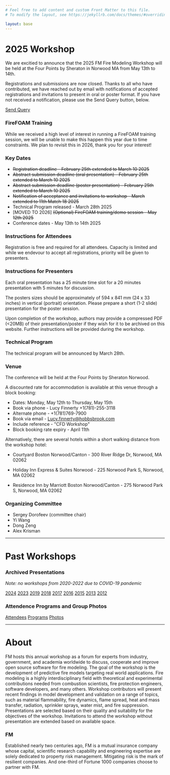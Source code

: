 ```yaml
---
# Feel free to add content and custom Front Matter to this file.
# To modify the layout, see https://jekyllrb.com/docs/themes/#overriding-theme-defaults

layout: base
---
```


# 2025 Workshop

We are excitied to announce that the 2025 FM Fire Modeling Workshop will be held at the Four Points by Sheraton in Norwood MA from May 13th to 14th. 

Registrations and submissions are now closed. Thanks to all who have contributed, we have reached out by email with notifications of accepted registrations and invitations to present in oral or poster format. If you have not received a notification, please use the Send Query button, below. 

<!--
Prospective participants are invited to register and submit abstracts for oral or poster presentation. The abstracts will be evaluated based on their quality and suitability for the objectives of the workshop.

Invitations to attend the workshop without presentation will be extended on the basis of available space. There is no registration fee for the workshop. Invited participants are responsible for their own travel and accommodations. A block of rooms will be reserved at discount rates at the Four Points Hotel by Sheraton, Norwood.
-->


<div class="button-container">
 <!-- <a href="https://forms.office.com/Pages/ResponsePage.aspx?id=k8a3xUhIUUS7AuqSPmvrUip_3voh2mFPlx2hYVhmtmJUMVJZUkxLVkVUTTdaUTRDNTNNMUJPR1FONiQlQCN0PWcu" target="_blank" class="button">Register Attendance</a>
  <a href="https://forms.office.com/Pages/ResponsePage.aspx?id=k8a3xUhIUUS7AuqSPmvrUip_3voh2mFPlx2hYVhmtmJUNUM2NUFFNEpFUUtQRVBENDNKSkNHTDdJTCQlQCN0PWcu" target="_blank" class="button">Submit Abstract</a> -->
    <a href="https://forms.office.com/Pages/ResponsePage.aspx?id=k8a3xUhIUUS7AuqSPmvrUip_3voh2mFPlx2hYVhmtmJUMTNWMUhPTk5ZUE8wRTRYN0xaOFcyWkhFOCQlQCN0PWcu" target="_blank" class="button">Send Query</a>
</div>

### FireFOAM Training

While we received a high level of interest in running a FireFOAM training session, we will be unable to make this happen this year due to time constraints. We plan to revisit this in 2026, thank you for your interest!

<!--Depending on the level of interest, we may run a FireFOAM training/demo session on the afternoon of Monday 12th May. Please indicate if you are interested in attending when completing your registration form.-->

### Key Dates

*   <s> Registration deadline - February 25th extended to March 10 2025</s>
*   <s> Abstract submission deadline (oral presentation) - February 25th extended to March 10 2025 </s>
*   <s> Abstract submission deadline (poster presentation) - February 25th extended to March 10 2025 </s>
*   <s> Notification of acceptance and invitations to workshop - March extended to 11th Match 18 2025 </s>
*   Technical Program released - March 28th 2025
*   [MOVED TO 2026] <s>(Optional) FireFOAM training/demo session - May 12th 2025</s>
*   Conference dates - May 13th to 14th 2025 

### Instructions for Attendees

Registration is free and required for all attendees. Capacity is limited and while we endevour to accept all registrations, priority will be given to presenters. 

<!--Submissions are welcomed for both oral and poster presentations, in the form of an abstract under 300 words. For multiple submissions per corresponding author, please complete the submission form once per item. Notification of acceptance will be communicated to authors following a review process. -->

### Instructions for Presenters

Each oral presentation has a 25 minute time slot for a 20 minutes presentation with 5 minutes for discussion.

The posters sizes should be approximately of 594 x 841 mm (24 x 33 inches) in vertical (portrait) orientation. Please prepare a short (1-2 slide) presentation for the poster session.

Upon completion of the workshop, authors may provide a compressed PDF (<20MB) of their presentation/poster if they wish for it to be archived on this website. Further instructions will be provided during the workshop.

### Technical Program

The technical program will be announced by March 28th.

### Venue

The conference will be held at the Four Points by Sheraton Norwood. 

A discounted rate for accommodation is available at this venue through a block booking:

* Dates: Monday, May 12th to Thursday, May 15th
* Book via phone -  Lucy Finnerty +1(781)-255-3118
* Alternate phone - +1(781)769-7900
* Book via email - Lucy.finnerty@hobbsbrook.com
* Include reference - "CFD Workshop"
* Block booking rate expiry - April 11th

Alternatively, there are several hotels within a short walking distance from the workshop hotel:
 
* Courtyard Boston Norwood/Canton - 300 River Ridge Dr, Norwood, MA 02062
 
* Holiday Inn Express & Suites Norwood - 225 Norwood Park S, Norwood, MA 02062
 
* Residence Inn by Marriott Boston Norwood/Canton - 275 Norwood Park S, Norwood, MA 02062

<!--

#### Instructions for Presenters

Each oral presentation has a 25 minute time slot for a 20 minutes presentation with 5 minutes for discussion.

The posters sizes should be approximately of 594 x 841 mm (24 x 33 inches) in vertical (portrait) orientation. Please prepare a short (1-2 slide) presentation for the poster session on Day 1.

### Instructions for Attendees

Registrations and submissions have now closed for the 2024 workshop. All attendees and presenters have been notified, please consult the technical program for further details. If you have any other questions, please use the "Query" form below and we will respond as soon as possible.

<div class="button-container">
  <a href="https://forms.office.com/Pages/ResponsePage.aspx?id=k8a3xUhIUUS7AuqSPmvrUip_3voh2mFPlx2hYVhmtmJURUZYOUQxQzNMVjJFNFRWWjRPT09XN1pIOCQlQCN0PWcu" target="_blank" class="button">Query</a>
</div>

Registration is free and required for all attendees. Capacity is limited and while we endevour to accept all registrations, priority will be given to presenters. Notification of successful registration will be sent by March 12th.

Submissions are welcomed for both oral and poster presentations, in the form of an abstract under 300 words. For multiple submissions per corresponding author, please complete the submission form once per item. Notification of acceptance will be communicated to authors following a review process. 

Upon completion of the workshop, authors may provide a compressed PDF (<20MB) of their presentation/poster if they wish for it to be archived on this website. Further instructions will be provided during the workshop.


<div class="button-container">
  <a href="https://forms.office.com/Pages/ResponsePage.aspx?id=k8a3xUhIUUS7AuqSPmvrUip_3voh2mFPlx2hYVhmtmJUREgwNkM0NERCM1hMUFZPN0pWRloxRkRHVyQlQCN0PWcu" target="_blank" class="button">Register</a>
  <a href="https://forms.office.com/Pages/ResponsePage.aspx?id=k8a3xUhIUUS7AuqSPmvrUip_3voh2mFPlx2hYVhmtmJUNDc1MDA1NDdMRUVNQ1hBN0FHMkgzM1dUOSQlQCN0PWcu" target="_blank" class="button">Submit</a>
</div>


### Key Dates


*   <s>Registration deadline - March 5th 2024</s>
*   <s>Abstract submission deadline (oral presentation) - March 5th 2024</s>
*   <s>Abstract submission deadline (poster presentation) - March 5th 2024</s>
*   <s>Notification of acceptance - March 12th 2024</s>
*   <s>Discounted booking at Four Points by Sheraton Norwood - March 18th 2024</s>
*   Conference dates - April 17th to 18th 2024 

### Venue

The conference will be held at the Four Points by Sheraton Norwood.

A discounted rate for accommodation is available at this venue through a block booking:

* Book via phone - +1.(781).769.7900
* Book via email -  Lucy.Finnerty@hobbsbrook.com
* Include reference - "FM Global Open Source CFD Fire Modeling Workshop"
* Block booking rate expiry - March 18th


<iframe src="https://www.google.com/maps/embed?pb=!1m18!1m12!1m3!1d3579.8013777119777!2d-71.19759945384317!3d42.175556824765955!2m3!1f0!2f0!3f0!3m2!1i1024!2i768!4f13.1!3m3!1m2!1s0x89e47e27d2a8041f%3A0xbea69834124e883d!2sFour%20Points%20by%20Sheraton%20Norwood!5e0!3m2!1sen!2sau!4v1703117523996!5m2!1sen!2sau" width="300" height="225" style="border:0;" allowfullscreen="false" loading="lazy" referrerpolicy="no-referrer-when-downgrade"></iframe>

Alternatively, there are several hotels within a short walking distance from the workshop hotel:
 
* Courtyard Boston Norwood/Canton - 300 River Ridge Dr, Norwood, MA 02062
 
* Holiday Inn Express & Suites Norwood - 225 Norwood Park S, Norwood, MA 02062
 
* Residence Inn by Marriott Boston Norwood/Canton - 275 Norwood Park S, Norwood, MA 02062

-->

### Organizing Committee

* Sergey Dorofeev (committee chair)
* Yi Wang
* Dong Zeng
* Alex Krisman

* * *

# Past Workshops

### Archived Presentations

_Note: no workshops from 2020-2022 due to COVID-19 pandemic_

<div class="button-container">
  <a href="{{ site.github.repository_url }}/tree/main/archive/2024" target="_blank" class="button">2024</a>
  <a href="{{ site.github.repository_url }}/tree/main/archive/2023" target="_blank" class="button">2023</a>
  <a href="{{ site.github.repository_url }}/tree/main/archive/2019" target="_blank" class="button">2019</a>
  <a href="{{ site.github.repository_url }}/tree/main/archive/2018" target="_blank" class="button">2018</a>
  <a href="{{ site.github.repository_url }}/tree/main/archive/2017" target="_blank" class="button">2017</a>
  <a href="{{ site.github.repository_url }}/tree/main/archive/2016" target="_blank" class="button">2016</a>
  <a href="{{ site.github.repository_url }}/tree/main/archive/2015" target="_blank" class="button">2015</a>
  <a href="{{ site.github.repository_url }}/tree/main/archive/2013" target="_blank" class="button">2013</a>
  <a href="{{ site.github.repository_url }}/tree/main/archive/2012" target="_blank" class="button">2012</a>
</div>

### Attendence Programs and Group Photos

<div class="button-container">
  <a href="{{ site.github.repository_url }}/tree/main/archive/attendees" target="_blank" class="button">Attendees</a>
  <a href="{{ site.github.repository_url }}/tree/main/archive/programs" target="_blank" class="button">Programs</a>
  <a href="{{ site.github.repository_url }}/tree/main/archive/photos" target="_blank" class="button">Photos</a>
</div>


* * * 


# About 

FM hosts this annual workshop as a forum for experts from industry, government, and academia worldwide to discuss, cooperate and improve open source software for fire modeling. The goal of the workshop is the development of predictive fire models targeting real world applications. Fire modeling is a highly interdisciplinary field with theoretical and experimental contributions needed from combustion scientists, fire protection engineers, software developers, and many others. Workshop contributors will present recent findings in model development and validation on a range of topics, such as material flammability, fire dynamics, flame spread, heat and mass transfer, radiation, sprinkler sprays, water mist, and fire suppression. Presentations are selected based on their quality and suitability for the objectives of the workshop. Invitations to attend the workshop without presentation are extended based on available space.

### FM

Established nearly two centuries ago, FM is a mutual insurance company whose capital, scientific research capability and engineering expertise are solely dedicated to property risk management. Mitigating risk is the mark of resilient companies. And one-third of Fortune 1000 companies choose to partner with FM.
